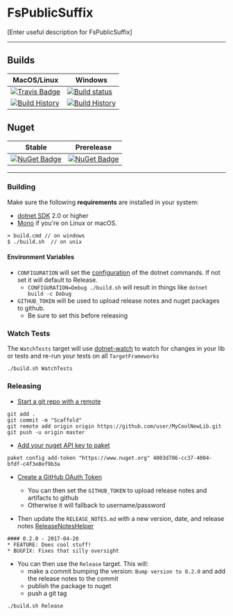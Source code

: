 # FsPublicSuffix

[Enter useful description for FsPublicSuffix]

---

## Builds

MacOS/Linux | Windows
--- | ---
[![Travis Badge](https://travis-ci.org/JohnTheGr8/FsPublicSuffix.svg?branch=master)](https://travis-ci.org/JohnTheGr8/FsPublicSuffix) | [![Build status](https://ci.appveyor.com/api/projects/status/github/JohnTheGr8/FsPublicSuffix?svg=true)](https://ci.appveyor.com/project/JohnTheGr8/FsPublicSuffix)
[![Build History](https://buildstats.info/travisci/chart/JohnTheGr8/FsPublicSuffix)](https://travis-ci.org/JohnTheGr8/FsPublicSuffix/builds) | [![Build History](https://buildstats.info/appveyor/chart/JohnTheGr8/FsPublicSuffix)](https://ci.appveyor.com/project/JohnTheGr8/FsPublicSuffix)  


## Nuget 

Stable | Prerelease
--- | ---
[![NuGet Badge](https://buildstats.info/nuget/FsPublicSuffix)](https://www.nuget.org/packages/FsPublicSuffix/) | [![NuGet Badge](https://buildstats.info/nuget/FsPublicSuffix?includePreReleases=true)](https://www.nuget.org/packages/FsPublicSuffix/)

---

### Building


Make sure the following **requirements** are installed in your system:

* [dotnet SDK](https://www.microsoft.com/net/download/core) 2.0 or higher
* [Mono](http://www.mono-project.com/) if you're on Linux or macOS.

```
> build.cmd // on windows
$ ./build.sh  // on unix
```

#### Environment Variables

* `CONFIGURATION` will set the [configuration](https://docs.microsoft.com/en-us/dotnet/core/tools/dotnet-build?tabs=netcore2x#options) of the dotnet commands.  If not set it will default to Release.
  * `CONFIGURATION=Debug ./build.sh` will result in things like `dotnet build -c Debug`
* `GITHUB_TOKEN` will be used to upload release notes and nuget packages to github.
  * Be sure to set this before releasing

### Watch Tests

The `WatchTests` target will use [dotnet-watch](https://github.com/aspnet/Docs/blob/master/aspnetcore/tutorials/dotnet-watch.md) to watch for changes in your lib or tests and re-run your tests on all `TargetFrameworks`

```
./build.sh WatchTests
```

### Releasing
* [Start a git repo with a remote](https://help.github.com/articles/adding-an-existing-project-to-github-using-the-command-line/)

```
git add .
git commit -m "Scaffold"
git remote add origin origin https://github.com/user/MyCoolNewLib.git
git push -u origin master
```

* [Add your nuget API key to paket](https://fsprojects.github.io/Paket/paket-config.html#Adding-a-NuGet-API-key)

```
paket config add-token "https://www.nuget.org" 4003d786-cc37-4004-bfdf-c4f3e8ef9b3a
```

* [Create a GitHub OAuth Token](https://help.github.com/articles/creating-a-personal-access-token-for-the-command-line/)
    * You can then set the `GITHUB_TOKEN` to upload release notes and artifacts to github
    * Otherwise it will fallback to username/password


* Then update the `RELEASE_NOTES.md` with a new version, date, and release notes [ReleaseNotesHelper](https://fsharp.github.io/FAKE/apidocs/fake-releasenoteshelper.html)

```
#### 0.2.0 - 2017-04-20
* FEATURE: Does cool stuff!
* BUGFIX: Fixes that silly oversight
```

* You can then use the `Release` target.  This will:
    * make a commit bumping the version:  `Bump version to 0.2.0` and add the release notes to the commit
    * publish the package to nuget
    * push a git tag

```
./build.sh Release
```
